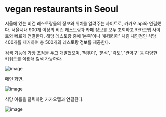 # vegan restaurants in Seoul

서울에 있는 비건 레스토랑들의 정보와 위치를 알려주는 사이트로, 카카오 api와 연결했다.
서울시내 900개 이상의 비건 레스토랑과 카페 정보를 모두 조회하고 카카오맵 사이트와 빠르게 연결한다.
해당 레스토랑 중에 '본죽'이나 '롯데리아' 처럼 체인점인 식당 400개를 제거하여 총 500개의 레스토랑 정보를 제공한다.

검색 기능에 가장 초점을 두고 개발했으며, '떡볶이', '분식', '락토', '관악구' 등 다양한 키워드를 이용해 검색 가능하다.

![image](https://user-images.githubusercontent.com/74365895/144458198-6fbf8768-f31e-47a8-86d0-a010dca6ab22.png)

메인 화면.

![image](https://user-images.githubusercontent.com/74365895/144458260-6f8dfe69-a778-4864-a13c-eb6dff551a50.png)

식당 이름을 클릭하면 카카오맵과 연결된다.

![image](https://user-images.githubusercontent.com/74365895/144458435-5772236b-e28c-47ec-be48-55136aaa4af6.png)


